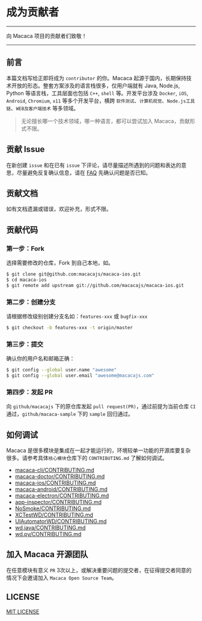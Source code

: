 # 成为贡献者

---

向 Macaca 项目的贡献者们致敬！

---

## 前言

本篇文档写给正即将成为 `contributor` 的你。Macaca 起源于国内，长期保持技术开放的形态。整套方案涉及的语言栈很多，仅用户端就有 Java, Node.js, Python 等语言栈，工具层面也包括 `C++`, `shell` 等。开发平台涉及 `Docker`, `iOS`, `Android`, `Chromium`, `x11` 等多个开发平台，横跨 `软件测试`、`计算机视觉`、`Node.js工具链`、`WEB及客户端技术` 等多领域。

> 无论擅长哪一个技术领域，哪一种语言，都可以尝试加入 Macaca，贡献形式不限。

## 贡献 Issue

在新创建 `issue` 和在已有 `issue` 下评论，请尽量描述所遇到的问题和表达的意思，尽量避免反复确认信息，请在 [FAQ](./faq) 先确认问题是否已知。

## 贡献文档

如有文档遗漏或错误，欢迎补充，形式不限。

## 贡献代码

### 第一步：Fork

选择需要修改的仓库，Fork 到自己本地，如。

```bash
$ git clone git@github.com:macacajs/macaca-ios.git
$ cd macaca-ios
$ git remote add upstream git://github.com/macacajs/macaca-ios.git
```

### 第二步：创建分支

请根据修改级别创建分支名如：`features-xxx` 或 `bugfix-xxx`


```bash
$ git checkout -b features-xxx -t origin/master
```

### 第三步：提交

确认你的用户名和邮箱正确：

```bash
$ git config --global user.name "awesome"
$ git config --global user.email "awesome@macacajs.com"
```

### 第四步：发起 PR

向 `github/macacajs` 下的原仓库发起 `pull request(PR)`，通过前提为当前仓库 `CI` 通过，`github/macaca-sample` 下的 `sample` 回归通过。

## 如何调试

Macaca 是很多模块是集成在一起才能运行的，环境较单一功能的开源库要复杂很多。请参考具体`核心模块`仓库下的 `CONTRIBUTING.md` 了解如何调试。

- [macaca-cli/CONTRIBUTING.md](//github.com/macacajs/macaca-cli/blob/master/CONTRIBUTING.md)
- [macaca-doctor/CONTRIBUTING.md](//github.com/macacajs/macaca-doctor/blob/master/CONTRIBUTING.md)
- [macaca-ios/CONTRIBUTING.md](//github.com/macacajs/macaca-ios/blob/master/CONTRIBUTING.md)
- [macaca-android/CONTRIBUTING.md](//github.com/macacajs/macaca-android/blob/master/CONTRIBUTING.md)
- [macaca-electron/CONTRIBUTING.md](//github.com/macacajs/macaca-electron/blob/master/CONTRIBUTING.md)
- [app-inspector/CONTRIBUTING.md](//github.com/macacajs/app-inspector/blob/master/CONTRIBUTING.md)
- [NoSmoke/CONTRIBUTING.md](//github.com/macacajs/nosmoke/blob/master/CONTRIBUTING.md)
- [XCTestWD/CONTRIBUTING.md](//github.com/macacajs/XCTestWD/blob/master/CONTRIBUTING.md)
- [UIAutomatorWD/CONTRIBUTING.md](//github.com/macacajs/UIAutomatorWD/blob/master/CONTRIBUTING.md)
- [wd.java/CONTRIBUTING.md](//github.com/macacajs/wd.java/blob/master/CONTRIBUTING.md)
- [wd.py/CONTRIBUTING.md](//github.com/macacajs/wd.py/blob/master/CONTRIBUTING.rst)

## 加入 Macaca 开源团队

在任意模块有意义 `PR` 3次以上，或解决重要问题的提交者，在征得提交者同意的情况下会邀请加入 `Macaca Open Source Team`。

## LICENSE

[MIT LICENSE](//github.com/alibaba/macaca/blob/master/LICENSE)
